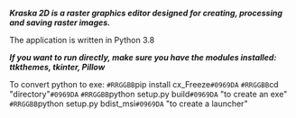 ***Kraska 2D is a raster graphics editor designed
for creating, processing and saving raster images.***

The application is written in Python 3.8


***If you want to run directly, make sure you have the modules installed:
ttkthemes, tkinter, Pillow***


To convert python to exe:
`#RRGGBB`pip install cx_Freeze`#0969DA`
`#RRGGBB`cd "directory"`#0969DA`
`#RRGGBB`python setup.py build`#0969DA`        "to create an exe"
`#RRGGBB`python setup.py bdist_msi`#0969DA`    "to create a launcher"

